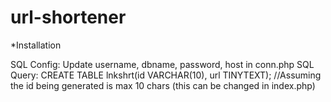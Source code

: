# url-shortener

*Installation 


SQL Config: Update username, dbname, password, host in conn.php
SQL Query: CREATE TABLE lnkshrt(id VARCHAR(10), url TINYTEXT); //Assuming the id being generated is max 10 chars (this can be changed in index.php)

